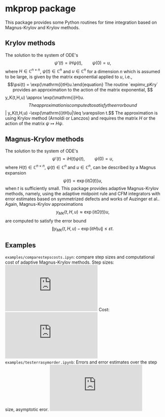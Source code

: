 # mkprop package
This package provides some Python routines for time integration based on Magnus-Krylov and Krylov methods.

## Krylov methods

The solution to the system of ODE's
$$
\psi'(t)=\mathrm{i}H\psi(t),\qquad \psi(0)=u,
$$
where $H\in\mathbb{C}^{n\times n}$, $\psi(t)\in\mathbb{C}^{n}$ and $u\in\mathbb{C}^{n}$ for a dimension $n$ which is assumed to be large,
is given by the matrix exponential applied to $u$, i.e.,
$$\psi(t) = \exp(\mathrm{i}tH)u.\end{equation}
The routine `expimv_pKry` provides an approximation to the action of the matrix exponential,
$$y_K(t,H,u) \approx \exp(\mathrm{i}H)u.$$
The approximation is computed to satisfy the error bound
$$\| y_K(t,H,u) -\exp(\mathrm{i}tH)u\|\leq \varepsilon t.$$
The approximation is using Krylov method (Arnoldi or Lanczos) and requires the matrix $H$ or the action of the matrix $\psi \mapsto H\psi$. 

## Magnus-Krylov methods
The solution to the system of ODE's
$$\psi'(t)=\mathrm{i}H(t)\psi(t),\qquad \psi(0)=u,$$
where $H(t)\in\mathbb{C}^{n\times n}$, $\psi(t)\in\mathbb{C}^{n}$ and $u\in\mathbb{C}^{n}$, can be described by a Magnus expansion
$$\psi(t) = \exp(\mathrm{i}t\Omega(t))u,$$
when $t$ is sufficiently small. This package provides adaptive Magnus-Krylov methods, namely, using the adaptive midpoint rule and CFM integrators with error estimates based on symmetrized defects and works of Auzinger et al.. Again, Magnus-Krylov approximations
$$y_{MK}(t,H,u)\approx  \exp(\mathrm{i}t\Omega(t))u,$$
are computed to satisfy the error bound 
$$\| y_{MK}(t,H,u) -\exp(\mathrm{i}tH)u\|\leq \varepsilon t.$$
## Examples
`examples/comparestepscosts.ipyn`: compare step sizes and computational cost of adaptive Magnus-Krylov methods. Step sizes:
![dt over t](https://github.com/newbisi/mkprop/blob/main/examples/stepsize.pdf)
Cost:
![cost per dt over t](https://github.com/newbisi/mkprop/blob/main/examples/costperstepsize.pdf)
`examples/testerrasymorder.ipynb`:
Errors and error estimates over the step size, asymptotic eror.
![errors over dt](https://github.com/newbisi/mkprop/blob/main/examples/asymptoticerror.pdf)
